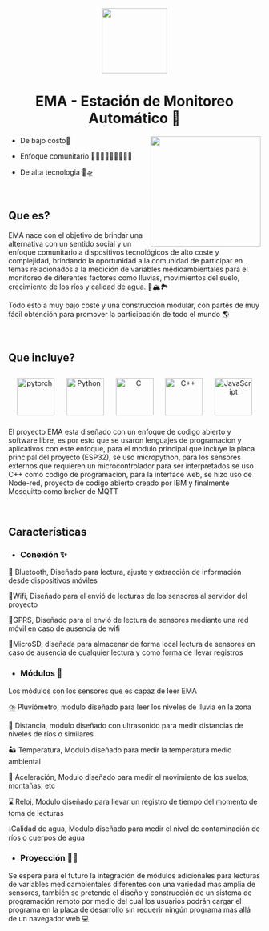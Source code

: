 <div align="center">
<img src="https://uupload.wikimedia.org/wikipedia/commons/thumb/5/5a/Servicio_Geol%C3%B3gico_Colombiano_logo.svg/1200px-Servicio_Geol%C3%B3gico_Colombiano_logo.svg.png" align="center" height="130" width="" />
</div>  
  

# <div align="center">EMA - Estación de Monitoreo Automático 🍃</div>  
  

<div align="right">
<img src="Ssin%20nombre.png" align="right" height="220" width="" />
</div>  
  

-  De bajo costo💸  
  

- Enfoque comunitario 🙆🧑‍🎓🧑‍🌾🧑‍🍳🧑‍🚒  
  

- De alta tecnologia 🚀🛸  
  

<br/>  


## Que es?  
EMA nace con el objetivo de brindar una alternativa con un sentido social y un enfoque comunitario a dispositivos tecnológicos de alto coste y complejidad, brindando la oportunidad a la comunidad de participar en temas relacionados a la medición de variables medioambientales para el monitoreo de diferentes factores como lluvias, movimientos del suelo, crecimiento de los ríos y calidad de agua. 🌋🏔️🏞️

Todo esto a muy bajo coste y una construcción modular, con partes de muy fácil obtención para promover la participación de todo el mundo 
🌎  
  

<br/>  


## Que incluye?  
<div align="center">  
<a href="https://pytorch.org/" target="_blank"><img style="margin: 10px" src="https://profilinator.rishav.dev/skills-assets/pytorch-icon.svg" alt="pytorch" height="75" /></a>  
<a href="https://www.python.org/" target="_blank"><img style="margin: 10px" src="https://profilinator.rishav.dev/skills-assets/python-original.svg" alt="Python" height="75" /></a>  
<a href="https://www.cprogramming.com/" target="_blank"><img style="margin: 10px" src="https://profilinator.rishav.dev/skills-assets/c-original.svg" alt="C" height="75" /></a>  
<a href="https://www.cplusplus.com/" target="_blank"><img style="margin: 10px" src="https://profilinator.rishav.dev/skills-assets/cplusplus-original.svg" alt="C++" height="75" /></a>  
<a href="https://www.javascript.com/" target="_blank"><img style="margin: 10px" src="https://profilinator.rishav.dev/skills-assets/javascript-original.svg" alt="JavaScript" height="75" /></a>  
</div>  

El proyecto EMA esta diseñado con un enfoque de codigo abierto y software libre, es por esto que se usaron lenguajes de programacion y aplicativos con este enfoque, para el modulo principal que incluye la placa principal del proyecto (ESP32), se uso micropython, para los sensores externos que requieren un microcontrolador para ser interpretados se uso C++ como codigo de programacion, para la interface web, se hizo uso de Node-red, proyecto de codigo abierto creado por IBM y finalmente Mosquitto como broker de MQTT  
  

<br/>  


## Características  
- ### Conexión ✨  
  

📶 Bluetooth, Diseñado para lectura, ajuste y extracción de información desde dispositivos móviles

🥝Wifi, Diseñado para el envió de lecturas de los sensores al servidor del proyecto

📱GPRS, Diseñado para el envió de lectura de sensores mediante una red móvil en caso de ausencia de wifi

📝MicroSD, diseñada para almacenar de forma local lectura de sensores en caso de ausencia de cualquier lectura y como forma de llevar registros

  
  

- ### Módulos 🧩  
  

Los módulos son los sensores que es capaz de leer EMA  
  

⛈️ Pluviómetro, modulo diseñado para leer los niveles de lluvia en la zona

📏 Distancia, modulo diseñado con ultrasonido para medir distancias de niveles de ríos o similares

🏜️ Temperatura, Modulo diseñado para medir la temperatura medio ambiental

🚄 Aceleración, Modulo diseñado para medir el movimiento de los suelos, montañas, etc

⌛ Reloj, Modulo diseñado para llevar un registro de tiempo del momento de toma de lecturas

💧Calidad de agua, Modulo diseñado para medir el nivel de contaminación de ríos o cuerpos de agua  
  

- ### Proyección 🚀✨  
  

Se espera para el futuro la integración de módulos adicionales para lecturas de variables medioambientales diferentes con una variedad mas amplia de sensores, también se pretende el diseño y construcción de un sistema de programación remoto por medio del cual los usuarios podrán cargar el programa en la placa de desarrollo sin requerir ningún programa mas allá de un navegador web 💻  

<br />
